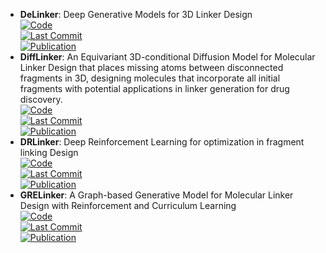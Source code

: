 - **DeLinker**: Deep Generative Models for 3D Linker Design  
	[![Code](https://img.shields.io/github/stars/oxpig/DeLinker?style=for-the-badge&logo=github)](https://github.com/oxpig/DeLinker)  
	[![Last Commit](https://img.shields.io/github/last-commit/oxpig/DeLinker?style=for-the-badge&logo=github)](https://github.com/oxpig/DeLinker)  
	[![Publication](https://img.shields.io/badge/Publication-Citations:133-blue?style=for-the-badge&logo=bookstack)](https://doi.org/10.1021/acs.jcim.9b01120)  
- **DiffLinker**: An Equivariant 3D-conditional Diffusion Model for Molecular Linker Design that places missing atoms between disconnected fragments in 3D, designing molecules that incorporate all initial fragments with potential applications in linker generation for drug discovery.  
	[![Code](https://img.shields.io/github/stars/igashov/DiffLinker?style=for-the-badge&logo=github)](https://github.com/igashov/DiffLinker)  
	[![Last Commit](https://img.shields.io/github/last-commit/igashov/DiffLinker?style=for-the-badge&logo=github)](https://github.com/igashov/DiffLinker)  
	[![Publication](https://img.shields.io/badge/Publication-Citations:0-blue?style=for-the-badge&logo=bookstack)](https://doi.org/10.5281/zenodo.10515726)  
- **DRLinker**: Deep Reinforcement Learning for optimization in fragment linking Design  
	[![Code](https://img.shields.io/github/stars/biomed-AI/DRlinker?style=for-the-badge&logo=github)](https://github.com/biomed-AI/DRlinker)  
	[![Last Commit](https://img.shields.io/github/last-commit/biomed-AI/DRlinker?style=for-the-badge&logo=github)](https://github.com/biomed-AI/DRlinker)  
	[![Publication](https://img.shields.io/badge/Publication-Citations:21-blue?style=for-the-badge&logo=bookstack)](https://doi.org/10.1021/acs.jcim.2c00982)  
- **GRELinker**: A Graph-based Generative Model for Molecular Linker Design with Reinforcement and Curriculum Learning  
	[![Code](https://img.shields.io/github/stars/howzh728/GRELinker?style=for-the-badge&logo=github)](https://github.com/howzh728/GRELinker)  
	[![Last Commit](https://img.shields.io/github/last-commit/howzh728/GRELinker?style=for-the-badge&logo=github)](https://github.com/howzh728/GRELinker)  
	[![Publication](https://img.shields.io/badge/Publication-Citations:0-blue?style=for-the-badge&logo=bookstack)](https://doi.org/10.1021/acs.jcim.3c01700)  
